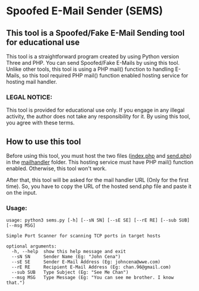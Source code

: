 # Spoofed E-Mail Sender (SEMS)
## This tool is a Spoofed/Fake E-Mail Sending tool for educational use

This tool is a straightforward program created by using Python version Three and PHP. You can send Spoofed/Fake E-Mails by using this tool. Unlike other tools, this tool is using a PHP mail() function to handling E-Mails, so this tool required PHP mail() function enabled hosting service for hosting mail handler.

### LEGAL NOTICE:
This tool is provided for educational use only. If you engage in any illegal activity, the author does not take any responsibility for it. By using this tool, you agree with these terms.

## How to use this tool

Before using this tool, you must host the two files ([index.php](../master/mailhandler/index.php) and [send.php](../master/mailhandler/send.php)) in the [mailhandler](../master/mailhandler/) folder. This hosting service must have PHP mail() function enabled. Otherwise, this tool won't work.

After that, this tool will be asked for the mail handler URL (Only for the first time). So, you have to copy the URL of the hosted send.php file and paste it on the input.

### Usage:
```
usage: python3 sems.py [-h] [--sN SN] [--sE SE] [--rE RE] [--sub SUB] [--msg MSG]

Simple Port Scanner for scanning TCP ports in target hosts

optional arguments:
  -h, --help  show this help message and exit
  --sN SN     Sender Name (Eg: "John Cena")
  --sE SE     Sender E-Mail Address (Eg: johncena@wwe.com)
  --rE RE     Recipient E-Mail Address (Eg: chan.96@gmail.com)
  --sub SUB   Type Subject (Eg: "See Me Chan")
  --msg MSG   Type Message (Eg: "You can see me brother. I know that.")
```

